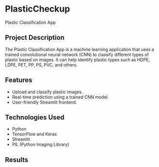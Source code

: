 # PlasticCheckup
Plastic Classification App

## Project Description

The Plastic Classification App is a machine learning application that uses a trained convolutional neural network (CNN) to classify different types of plastic based on images. It can help identify plastic types such as HDPE, LDPE, PET, PP, PS, PVC, and others.

## Features

- Upload and classify plastic images.
- Real-time prediction using a trained CNN model.
- User-friendly Streamlit frontend.

## Technologies Used
- Python
- TensorFlow and Keras
- Streamlit
- PIL (Python Imaging Library)

## Results
